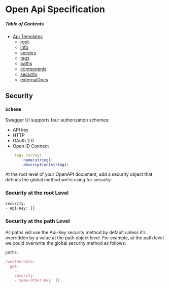 # Open Api Specification 

##### _Table of Contents_
 - [Api Templates](https://samuelmensah.github.io/apitemplates/)
    - [root](https://samuelmensah.github.io/apitemplates/root)
    - [info](https://samuelmensah.github.io/apitemplates/info)
    - [servers](https://samuelmensah.github.io/apitemplates/servers)
    - [tags](https://samuelmensah.github.io/apitemplates/tags)
    - [paths](https://samuelmensah.github.io/apitemplates/paths/path)
    - [components](https://samuelmensah.github.io/apitemplates/components/components)
    - [security](https://samuelmensah.github.io/apitemplates/security)
    - [externalDocs](https://samuelmensah.github.io/apitemplates/externaldocs)
    
## Security 

### `Scheme`
Swagger UI supports four authorization schemes:

- API key
- HTTP
- OAuth 2.0
- Open ID Connect

```Yaml
    tags (array)
        name(string):
        description(string):
```

At the root level of your OpenAPI document, add a security object that defines the global method we’re using for security:
### Security at the root Level
```javascript
security:
- Api-Key: []
```

### Security at the path Level

All paths will use the Api-Key security method by default unless it’s overridden by a value at the path object level. For example, at the path level we could overwrite the global security method as follows:

```javascript
paths:

/weatherdata:
  get:
    ...
    security:
    - Some-Other-Key: []
```
